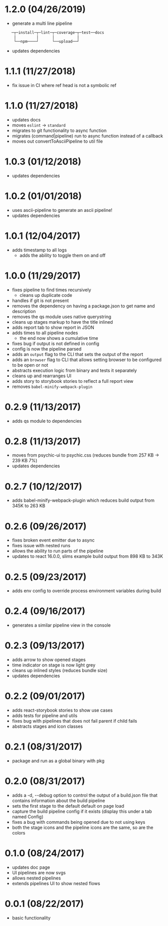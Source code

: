 # 1.2.0 (04/26/2019)

- generate a multi line pipeline
```
   ─┬─install─┬─lint─┬─coverage─┬─test──docs
    |         |      |          |
    └──npm────┘      └──upload──┘
```
- updates dependencies


# 1.1.1 (11/27/2018)

- fix issue in CI where ref head is not a symbolic ref

# 1.1.0 (11/27/2018)

- updates docs
- moves `eslint` -> `standard`
- migrates to git functionality to async function
- migrates (command|pipeline) run to async function instead of a callback
- moves out convertToAsciiPipeline to util file

# 1.0.3 (01/12/2018)

- updates dependencies

# 1.0.2 (01/01/2018)

- uses ascii-pipeline to generate an ascii pipeline!
- updates dependencies

# 1.0.1 (12/04/2017)

- adds timestamp to all logs
  - adds the ability to toggle them on and off

# 1.0.0 (11/29/2017)

- fixes pipeline to find times recursively
  - cleans up duplicate code
- handles if git is not present
- removes the dependency on having a package.json to get name and description
- removes the qs module uses native querystring
- cleans up stages markup to have the title inlined
- adds report tab to show report in JSON
- adds times to all pipeline nodes
  - the end now shows a cumulative time
- fixes bug if output is not defined in config
- config is now the pipeline parsed
- adds an `output` flag to the CLI that sets the output of the report
- adds an `browser` flag to CLI that allows setting browser to be configured to be open or not
- abstracts execution logic from binary and tests it separately
- cleans up and rearranges UI
- adds story to storybook stories to reflect a full report view
- removes `babel-minify-webpack-plugin`

# 0.2.9 (11/13/2017)

- adds qs module to dependencies

# 0.2.8 (11/13/2017)

- moves from psychic-ui to psychic.css (reduces bundle from 257 KB -> 239 KB *7%*)
- updates dependencies

# 0.2.7 (10/12/2017)

- adds babel-minify-webpack-plugin which reduces build output from 345K to 263 KB

# 0.2.6 (09/26/2017)

- fixes broken event emitter due to async
- fixes issue with nested runs
- allows the ability to run parts of the pipeline
- updates to react 16.0.0, slims example build output from 898 KB to 343K

# 0.2.5 (09/23/2017)

- adds env config to override process environment variables during build

# 0.2.4 (09/16/2017)

- generates a similar pipeline view in the console

# 0.2.3 (09/13/2017)

- adds arrow to show opened stages
- time indicator on stage is now light grey
- cleans up inlined styles (reduces bundle size)
- updates dependencies

# 0.2.2 (09/01/2017)

- adds react-storybook stories to show use cases
- adds tests for pipeline and utils
- fixes bug with pipelines that does not fail parent if child fails
- abstracts stages and icon classes

# 0.2.1 (08/31/2017)

- package and run as a global binary with pkg

# 0.2.0 (08/31/2017)

- adds a -d, --debug option to control the output of a build.json file that contains information about the build pipeline
- sets the first stage to the default default on page load
- capture the build pipeline config if it exists (display this under a tab named Config)
- fixes a bug with commands being opened due to not using keys
- both the stage icons and the pipeline icons are the same, so are the colors

# 0.1.0 (08/24/2017)

- updates doc page
- UI pipelines are now svgs
- allows nested pipelines
- extends pipelines UI to show nested flows

# 0.0.1 (08/22/2017)

- basic functionality
